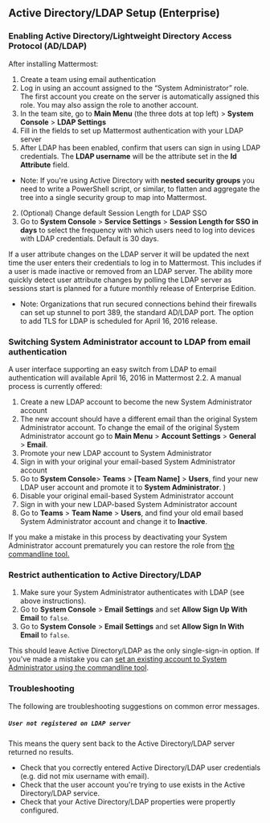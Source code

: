 ## Active Directory/LDAP Setup (Enterprise) 

### Enabling Active Directory/Lightweight Directory Access Protocol (AD/LDAP)

After installing Mattermost:

1. Create a team using email authentication    
  1. Log in using an account assigned to the “System Administrator” role. The first account you create on the server is automatically assigned this role. You may also assign the role to another account.    
  2. In the team site, go to **Main Menu** (the three dots at top left) > **System Console** > **LDAP Settings**     
  3. Fill in the fields to set up Mattermost authentication with your LDAP server    
  4. After LDAP has been enabled, confirm that users can sign in using LDAP credentials. The **LDAP username** will be the attribute set in the **Id Attribute** field. 
  
  - Note: If you're using Active Directory with **nested security groups** you need to write a PowerShell script, or similar, to flatten and aggregate the tree into a single security group to map into Mattermost. 

2. (Optional) Change default Session Length for LDAP SSO     
  1. Go to **System Console** > **Service Settings** > **Session Length for SSO in days** to select the frequency with which users need to log into devices with LDAP credentials. Default is 30 days. 
  
  If a user attribute changes on the LDAP server it will be updated the next time the user enters their credentials to log in to Mattermost. This includes if a user is made inactive or removed from an LDAP server. The ability more quickly detect user attribute changes by polling the LDAP server as sessions start is planned for a future monthly release of Enterprise Edition. 

- Note: Organizations that run secured connections behind their firewalls can set up stunnel to port 389, the standard AD/LDAP port. The option to add TLS for LDAP is scheduled for April 16, 2016 release. 

### Switching System Administrator account to LDAP from email authentication 

A user interface supporting an easy switch from LDAP to email authentication will available April 16, 2016 in Mattermost 2.2. A manual process is currently offered: 

1. Create a new LDAP account to become the new System Administrator account     
  1. The new account should have a different email than the original System Administrator account. To change the email of the original System Administrator account go to **Main Menu** > **Account Settings** > **General** > **Email**.     
2. Promote your new LDAP account to System Administrator      
  1. Sign in with your original your email-based System Administrator account    
  2. Go to **System Console**> **Teams** > **[Team Name]** > **Users**, find your new LDAP user account and promote it to **System Administrator**. )     
3. Disable your original email-based System Administrator account      
  1. Sign in with your new LDAP-based System Administrator account     
  2. Go to **Teams** > **Team Name** > **Users**, and find your old email based System Administrator account and change it to **Inactive**.     

If you make a mistake in this process by deactivating your System Administrator account prematurely you can restore the role from [the commandline tool.](http://docs.mattermost.com/deployment/on-boarding.html#creating-system-administrator-account-from-commandline)

### Restrict authentication to Active Directory/LDAP

1. Make sure your System Administrator authenticates with LDAP (see above instructions).    
2. Go to **System Console** > **Email Settings** and set **Allow Sign Up With Email** to `false`.    
3. Go to **System Console** > **Email Settings** and set **Allow Sign In With Email** to `false`.    

This should leave Active Directory/LDAP as the only single-sign-in option. If you've made a mistake you can [set an existing account to System Administrator using the commandline tool](http://docs.mattermost.com/deployment/on-boarding.html#creating-system-administrator-account-from-commandline). 

### Troubleshooting

The following are troubleshooting suggestions on common error messages. 

##### `User not registered on LDAP server`

This means the query sent back to the Active Directory/LDAP server returned no results. 
- Check that you correctly entered Active Directory/LDAP user credentials (e.g. did not mix username with email).
- Check that the user account you're trying to use exists in the Active Directory/LDAP service.
- Check that your Active Directory/LDAP properties were propertly configured.

